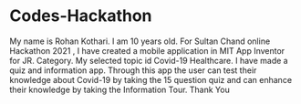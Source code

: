 # Codes-Hackathon
My name is Rohan Kothari. I am 10 years old. For Sultan Chand online Hackathon 2021 , I have created a mobile application in MIT App Inventor for JR. Category. My selected topic id Covid-19 Healthcare. I have made a quiz and information app. Through this app the user can test their knowledge about Covid-19 by taking the 15 question quiz and can enhance their knowledge by taking the Information Tour. Thank You
